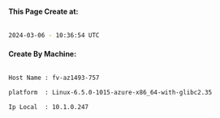 
   
#### This Page Create at:

```bash

2024-03-06 - 10:36:54 UTC

```

#### Create By Machine:

```bash

Host Name : fv-az1493-757

platform  : Linux-6.5.0-1015-azure-x86_64-with-glibc2.35

Ip Local  : 10.1.0.247

```

